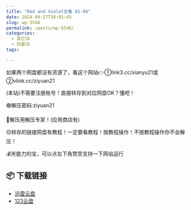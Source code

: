 ```yaml
---
title: "Red and Violet合集 01-04"
date: 2024-09-27T16:01:43
slug: wp-5546
permalink: /posts/wp-5546/
categories:
  - 其它📺
  - 四爱📺
tags:

---
```


如果两个网盘都没有资源了，看这个网站👉①link3.cc/xianyu21或②vlink.cc/ziyuan21

(本站)不需要注册账号！直接转存到对应网盘OK？懂吧！

🟢解压密码:ziyuan21

🔵解压用解压专家！(应用商店有)

🟡转存的链接网盘有教程！一定要看教程！按教程操作！不按教程操作你不会解压！

💰🈶能力的宝，可以点左下角赞赏支持一下网站运行

## 📦 下载链接
- [迅雷云盘](https://blziyuan21.com/pay-download/5546?key=d362de72c2&down_id=0)
- [123云盘](https://blziyuan21.com/pay-download/5546?key=d362de72c2&down_id=1)

